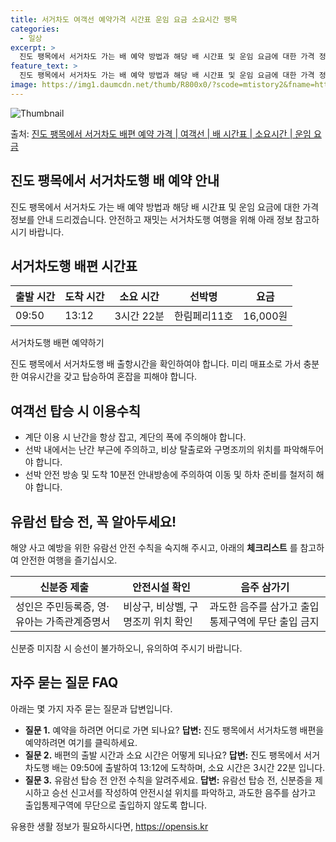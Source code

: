 ```yaml
---
title: 서거차도 여객선 예약가격 시간표 운임 요금 소요시간 팽목
categories:
  - 일상
excerpt: >
  진도 팽목에서 서거차도 가는 배 예약 방법과 해당 배 시간표 및 운임 요금에 대한 가격 정보를 안내 드리겠습니다. 안전하고 재밋는 서거차도행 여행을 위해 아래 정보 참고하시기 바랍니다. 서거차도행 배편 예약하기 👈 클릭진도 팽목에서 서거차도행 배 시간표출발 시간도착 시간소요 시간선박명요금09:5013:123시간 22분한림페리11호16,000원서거차도행 배편 예약하기 👈 클릭진도 팽목에서 서거차도행 여객선 탑승 시 이용수칙진도 팽목에서 서거차도행 배 출항시간을 확인하여야 합니다. 미리 매표소로 가서 충분한 여유시간을 갖고 탑승하여 혼잡을 피해야 합니다. 계단 이용 시 난간을 항상 잡고, 계단의 폭에 주의해야 합니다. 선박 내에서는 난간 부근에 주의하고, 비상 탈출로와 구명조끼의 위치를 파악해두어야 합니다...
feature_text: >
  진도 팽목에서 서거차도 가는 배 예약 방법과 해당 배 시간표 및 운임 요금에 대한 가격 정보를 안내 드리겠습니다. 안전하고 재밋는 서거차도행 여행을 위해 아래 정보 참고하시기 바랍니다. 서거차도행 배편 예약하기 👈 클릭진도 팽목에서 서거차도행 배 시간표출발 시간도착 시간소요 시간선박명요금09:5013:123시간 22분한림페리11호16,000원서거차도행 배편 예약하기 👈 클릭진도 팽목에서 서거차도행 여객선 탑승 시 이용수칙진도 팽목에서 서거차도행 배 출항시간을 확인하여야 합니다. 미리 매표소로 가서 충분한 여유시간을 갖고 탑승하여 혼잡을 피해야 합니다. 계단 이용 시 난간을 항상 잡고, 계단의 폭에 주의해야 합니다. 선박 내에서는 난간 부근에 주의하고, 비상 탈출로와 구명조끼의 위치를 파악해두어야 합니다...
image: https://img1.daumcdn.net/thumb/R800x0/?scode=mtistory2&fname=https%3A%2F%2Fblog.kakaocdn.net%2Fdn%2FcqgLwm%2FbtsHBM7DGTk%2Fx88Bkdy58DAlgCUlKXCKEk%2Fimg.jpg
---
```


![Thumbnail](https://img1.daumcdn.net/thumb/R800x0/?scode=mtistory2&fname=https%3A%2F%2Fblog.kakaocdn.net%2Fdn%2FcqgLwm%2FbtsHBM7DGTk%2Fx88Bkdy58DAlgCUlKXCKEk%2Fimg.jpg)

<p>출처: <a href="https://opensis.kr/entry/%EC%A7%84%EB%8F%84-%ED%8C%BD%EB%AA%A9%EC%97%90%EC%84%9C-%EC%84%9C%EA%B1%B0%EC%B0%A8%EB%8F%84-%EB%B0%B0%ED%8E%B8-%EC%98%88%EC%95%BD-%EA%B0%80%EA%B2%A9-%EC%97%AC%EA%B0%9D%EC%84%A0-%EB%B0%B0-%EC%8B%9C%EA%B0%84%ED%91%9C-%EC%86%8C%EC%9A%94%EC%8B%9C%EA%B0%84-%EC%9A%B4%EC%9E%84-%EC%9A%94%EA%B8%88" rel="dofollow">진도 팽목에서 서거차도 배편 예약 가격 | 여객선 | 배 시간표 | 소요시간 | 운임 요금</a> </p>

## 진도 팽목에서 서거차도행 배 예약 안내

진도 팽목에서 서거차도 가는 배 예약 방법과 해당 배 시간표 및 운임 요금에 대한 가격 정보를 안내 드리겠습니다. 안전하고 재밋는 서거차도행
여행을 위해 아래 정보 참고하시기 바랍니다.

## 서거차도행 배편 시간표

**출발 시간** | **도착 시간** | **소요 시간** | **선박명** | **요금**  
---|---|---|---|---  
09:50 | 13:12 | 3시간 22분 | 한림페리11호 | 16,000원  
서거차도행 배편 예약하기

진도 팽목에서 서거차도행 배 출항시간을 확인하여야 합니다. 미리 매표소로 가서 충분한 여유시간을 갖고 탑승하여 혼잡을 피해야 합니다.

## 여객선 탑승 시 이용수칙

  * 계단 이용 시 난간을 항상 잡고, 계단의 폭에 주의해야 합니다.
  * 선박 내에서는 난간 부근에 주의하고, 비상 탈출로와 구명조끼의 위치를 파악해두어야 합니다.
  * 선박 안전 방송 및 도착 10분전 안내방송에 주의하여 이동 및 하차 준비를 철저히 해야 합니다.

## 유람선 탑승 전, 꼭 알아두세요!

해양 사고 예방을 위한 유람선 안전 수칙을 숙지해 주시고, 아래의 **체크리스트** 를 참고하여 안전한 여행을 즐기십시오.

**신분증 제출** | **안전시설 확인** | **음주 삼가기**  
---|---|---  
성인은 주민등록증, 영·유아는 가족관계증명서 | 비상구, 비상벨, 구명조끼 위치 확인 | 과도한 음주를 삼가고 출입통제구역에 무단 출입 금지  
  
신분증 미지참 시 승선이 불가하오니, 유의하여 주시기 바랍니다.

## 자주 묻는 질문 FAQ

아래는 몇 가지 자주 묻는 질문과 답변입니다.

  * **질문 1.** 예약을 하려면 어디로 가면 되나요? **답변:** 진도 팽목에서 서거차도행 배편을 예약하려면 여기를 클릭하세요.
  * **질문 2.** 배편의 출발 시간과 소요 시간은 어떻게 되나요? **답변:** 진도 팽목에서 서거차도행 배는 09:50에 출발하여 13:12에 도착하며, 소요 시간은 3시간 22분 입니다.
  * **질문 3.** 유람선 탑승 전 안전 수칙을 알려주세요. **답변:** 유람선 탑승 전, 신분증을 제시하고 승선 신고서를 작성하여 안전시설 위치를 파악하고, 과도한 음주를 삼가고 출입통제구역에 무단으로 출입하지 않도록 합니다.

 

유용한 생활 정보가 필요하시다면, <a href="https://opensis.kr" rel="dofollow">https://opensis.kr</a>


